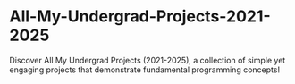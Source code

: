 # All-My-Undergrad-Projects-2021-2025
Discover All My Undergrad Projects (2021-2025), a collection of simple yet engaging projects that demonstrate fundamental programming concepts!

